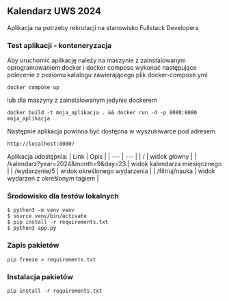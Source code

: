 ## Kalendarz UWS 2024
Aplikacja na potrzeby rekrutacji na stanowisko Fullstack Developera

### Test aplikacji - konteneryzacja
Aby uruchomić aplikację należy na maszynie z zainstalowanym oprogramowaniem docker i docker compose wykonać następujące polecenie z poziomu katalogu zawierającego plik docker-compose.yml
```
docker compose up
```
lub dla maszyny z zainstalowanym jedynie dockerem
```
docker build -t moja_aplikacja . && docker run -d -p 8080:8080 moja_aplikacja
```
Następnie aplikacja powinna być dostępna w wyszukiwarce pod adresem
```
http://localhost:8080/
```

Aplikacja udostępnia:
| Link | Opis |
| --- | --- |
| / | widok główny  |
| /kalendarz?year=2024&month=9&day=23  | widok kalendarza miesięcznego  |
| /wydarzenie/5 | widok określonego wydarzenia |
| /filtruj/nauka | widok wydarzeń z określonym tagiem |

### Środowisko dla testów lokalnych
```
$ python3 -m venv venv
$ source venv/bin/activate
$ pip install -r requirements.txt
$ python3 app.py
```

### Zapis pakietów
`
pip freeze > requirements.txt
`

### Instalacja pakietów
`
pip install -r requirements.txt
`


